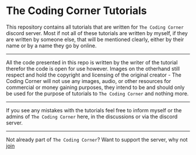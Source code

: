# The Coding Corner Tutorials
This repository contains all tutorials that are written for `The Coding Corner` discord server.
Most if not all of these tutorials are written by myself, if they are written by someone else, that will be mentioned clearly, either by their name or by a name they go by online.

---

All the code presented in this repo is written by the writer of the tutorial therefor the code is open for use however. 
Images on the otherhand still respect and hold the copyright and licensing of the original creator - The Coding Corner will not use any images, audio, or other resources for commercial or money gaining purposes, they intend to be and should only be used for the purpose of tutorials to `The Coding Corner` and nothing more.

---

If you see any mistakes with the tutorials feel free to inform myself or the admins of `The Coding Corner`  here, in the discussions or via the discord server.

---

Not already part of `The Coding Corner`? Want to support the server, why not [join](https://discord.gg/mc5gBvhmdW)
